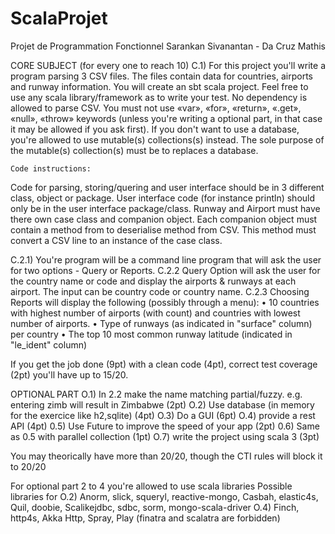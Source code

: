 # ScalaProjet
Projet de Programmation Fonctionnel
Sarankan Sivanantan - Da Cruz Mathis

CORE SUBJECT (for every one to reach 10)
C.1) For this project you'll write a program parsing 3 CSV files. The files contain data for countries, airports and runway information.
  You will create an sbt scala project. Feel free to use any scala library/framework as to write your test. No dependency is allowed to parse CSV.
  You must not use «var», «for», «return», «.get», «null», «throw» keywords (unless you're writing a optional part, in that case it may be allowed if you ask first).
  If you don't want to use a database, you're allowed to use mutable(s) collections(s) instead. The sole purpose of the mutable(s) collection(s) must be to replaces a database. 

	Code instructions:
  Code for parsing, storing/quering and user interface should be in 3 different class, object or package.
  User interface code (for instance println) should only be in the user interface package/class.
  Runway and Airport must have there own case class and companion object. Each companion object must contain a method from to deserialise method from CSV. This method must convert a CSV line to an instance of the case class.

C.2.1) You're program will be a command line program that will ask the user for two options - Query or Reports.
C.2.2 Query Option will ask the user for the country name or code and display the airports & runways at each airport. The input can be country code or country name.
C.2.3 Choosing Reports will display the following (possibly through a menu):
• 10 countries with highest number of airports (with count) and countries  with lowest number of airports.
• Type of runways (as indicated in "surface" column) per country
• The top 10 most common runway latitude (indicated in "le_ident" column)

If you get the job done (9pt) with a clean code (4pt), correct test coverage (2pt) you'll have up to 15/20.

OPTIONAL PART
O.1) In 2.2 make the name matching partial/fuzzy. e.g. entering zimb will result in Zimbabwe (2pt)
O.2) Use database (in memory for the exercice like h2,sqlite) (4pt)
O.3) Do a GUI (6pt)
O.4) provide a rest API (4pt)
0.5) Use Future to improve the speed of your app (2pt)
0.6) Same as 0.5 with parallel collection (1pt)
O.7) write the project using scala 3 (3pt)

You may theorically have more than 20/20, though the CTI rules will block it to 20/20

For optional part 2 to 4 you're allowed to use scala libraries
Possible libraries for
O.2) Anorm, slick, squeryl, reactive-mongo, Casbah, elastic4s, Quil, doobie, Scalikejdbc, sdbc, sorm, mongo-scala-driver
O.4) Finch, http4s, Akka Http, Spray, Play (finatra and scalatra are forbidden)
